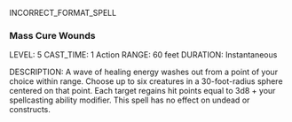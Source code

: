 INCORRECT_FORMAT_SPELL
### Mass Cure Wounds
LEVEL: 5
CAST_TIME: 1 Action
RANGE: 60 feet
DURATION: Instantaneous

DESCRIPTION:
A wave of healing energy washes out from a point of your choice within range.
Choose up to six creatures in a 30-foot-radius sphere centered on that point. Each target regains hit points equal to 3d8 + your spellcasting ability modifier. This spell has no effect on undead or constructs.

